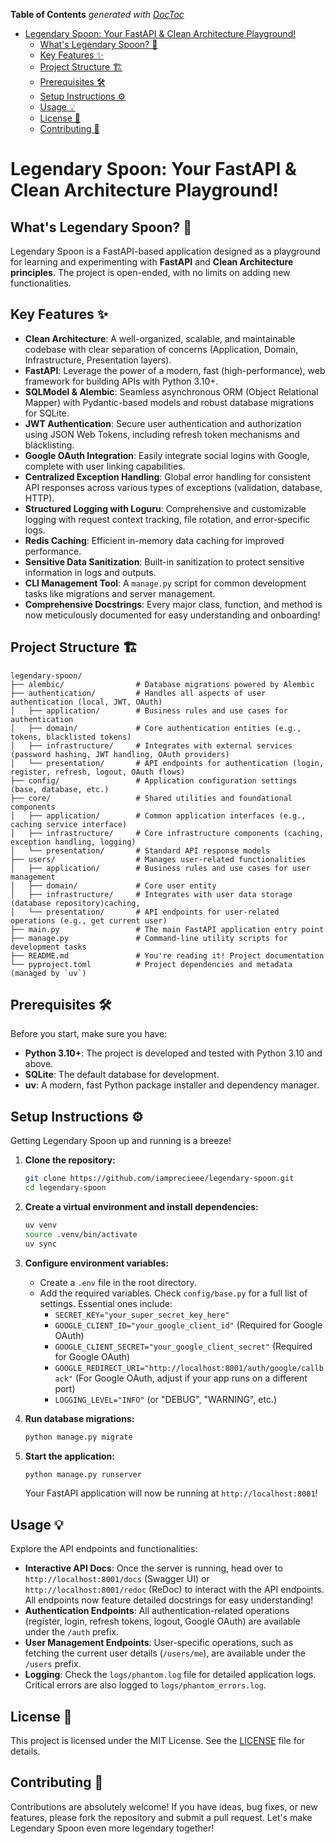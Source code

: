 <!-- START doctoc generated TOC please keep comment here to allow auto update -->
<!-- DON'T EDIT THIS SECTION, INSTEAD RE-RUN doctoc TO UPDATE -->
**Table of Contents**  *generated with [DocToc](https://github.com/thlorenz/doctoc)*

- [Legendary Spoon: Your FastAPI & Clean Architecture Playground!](#legendary-spoon-your-fastapi--clean-architecture-playground)
  - [What's Legendary Spoon? 🚀](#whats-legendary-spoon-)
  - [Key Features ✨](#key-features-)
  - [Project Structure 🏗️](#project-structure-)
  - [Prerequisites 🛠️](#prerequisites-)
  - [Setup Instructions ⚙️](#setup-instructions-)
  - [Usage 💡](#usage-)
  - [License 📄](#license-)
  - [Contributing 🤝](#contributing-)

<!-- END doctoc generated TOC please keep comment here to allow auto update -->

# Legendary Spoon: Your FastAPI & Clean Architecture Playground!

## What's Legendary Spoon? 🚀

Legendary Spoon is a FastAPI-based application designed as a playground
for learning and experimenting with **FastAPI** and **Clean Architecture principles**.
The project is open-ended, with no limits on adding new functionalities.

## Key Features ✨

*   **Clean Architecture**: A well-organized, scalable, and maintainable codebase with clear separation of concerns (Application, Domain, Infrastructure, Presentation layers).
*   **FastAPI**: Leverage the power of a modern, fast (high-performance), web framework for building APIs with Python 3.10+.
*   **SQLModel & Alembic**: Seamless asynchronous ORM (Object Relational Mapper) with Pydantic-based models and robust database migrations for SQLite.
*   **JWT Authentication**: Secure user authentication and authorization using JSON Web Tokens, including refresh token mechanisms and blacklisting.
*   **Google OAuth Integration**: Easily integrate social logins with Google, complete with user linking capabilities.
*   **Centralized Exception Handling**: Global error handling for consistent API responses across various types of exceptions (validation, database, HTTP).
*   **Structured Logging with Loguru**: Comprehensive and customizable logging with request context tracking, file rotation, and error-specific logs.
*   **Redis Caching**: Efficient in-memory data caching for improved performance.
*   **Sensitive Data Sanitization**: Built-in sanitization to protect sensitive information in logs and outputs.
*   **CLI Management Tool**: A `manage.py` script for common development tasks like migrations and server management.
*   **Comprehensive Docstrings**: Every major class, function, and method is now meticulously documented for easy understanding and onboarding!

## Project Structure 🏗️

```
legendary-spoon/
├── alembic/                # Database migrations powered by Alembic
├── authentication/         # Handles all aspects of user authentication (local, JWT, OAuth)
│   ├── application/        # Business rules and use cases for authentication
│   ├── domain/             # Core authentication entities (e.g., tokens, blacklisted tokens)
│   ├── infrastructure/     # Integrates with external services (password hashing, JWT handling, OAuth providers)
│   └── presentation/       # API endpoints for authentication (login, register, refresh, logout, OAuth flows)
├── config/                 # Application configuration settings (base, database, etc.)
├── core/                   # Shared utilities and foundational components
│   ├── application/        # Common application interfaces (e.g., caching service interface)
│   ├── infrastructure/     # Core infrastructure components (caching, exception handling, logging)
│   └── presentation/       # Standard API response models
├── users/                  # Manages user-related functionalities
│   ├── application/        # Business rules and use cases for user management
│   ├── domain/             # Core user entity
│   ├── infrastructure/     # Integrates with user data storage (database repository)caching,
│   └── presentation/       # API endpoints for user-related operations (e.g., get current user)
├── main.py                 # The main FastAPI application entry point
├── manage.py               # Command-line utility scripts for development tasks
├── README.md               # You're reading it! Project documentation
└── pyproject.toml          # Project dependencies and metadata (managed by `uv`)
```

## Prerequisites 🛠️

Before you start, make sure you have:

*   **Python 3.10+**: The project is developed and tested with Python 3.10 and above.
*   **SQLite**: The default database for development.
*   **uv**: A modern, fast Python package installer and dependency manager.

## Setup Instructions ⚙️

Getting Legendary Spoon up and running is a breeze!

1.  **Clone the repository:**
    ```bash
    git clone https://github.com/iamprecieee/legendary-spoon.git
    cd legendary-spoon
    ```

2.  **Create a virtual environment and install dependencies:**
    ```bash
    uv venv
    source .venv/bin/activate
    uv sync
    ```

3.  **Configure environment variables:**
    *   Create a `.env` file in the root directory.
    *   Add the required variables. Check `config/base.py` for a full list of settings. Essential ones include:
        *   `SECRET_KEY="your_super_secret_key_here"`
        *   `GOOGLE_CLIENT_ID="your_google_client_id"` (Required for Google OAuth)
        *   `GOOGLE_CLIENT_SECRET="your_google_client_secret"` (Required for Google OAuth)
        *   `GOOGLE_REDIRECT_URI="http://localhost:8001/auth/google/callback"` (For Google OAuth, adjust if your app runs on a different port)
        *   `LOGGING_LEVEL="INFO"` (or "DEBUG", "WARNING", etc.)

4.  **Run database migrations:**
    ```bash
    python manage.py migrate
    ```

5.  **Start the application:**
    ```bash
    python manage.py runserver
    ```

    Your FastAPI application will now be running at `http://localhost:8001`!

## Usage 💡

Explore the API endpoints and functionalities:

*   **Interactive API Docs**: Once the server is running, head over to `http://localhost:8001/docs` (Swagger UI) or `http://localhost:8001/redoc` (ReDoc) to interact with the API endpoints. All endpoints now feature detailed docstrings for easy understanding!
*   **Authentication Endpoints**: All authentication-related operations (register, login, refresh tokens, logout, Google OAuth) are available under the `/auth` prefix.
*   **User Management Endpoints**: User-specific operations, such as fetching the current user details (`/users/me`), are available under the `/users` prefix.
*   **Logging**: Check the `logs/phantom.log` file for detailed application logs. Critical errors are also logged to `logs/phantom_errors.log`.

## License 📄

This project is licensed under the MIT License. See the [LICENSE](LICENSE) file for details.

## Contributing 🤝

Contributions are absolutely welcome! If you have ideas, bug fixes, or new features, please fork the repository and submit a pull request.
Let's make Legendary Spoon even more legendary together!
